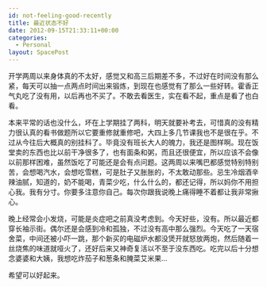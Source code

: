 ```yaml
---
id: not-feeling-good-recently
title: 最近状态不好
date: 2012-09-15T21:33:11+00:00
categories:
  - Personal
layout: SpacePost
---
```




开学两周以来身体真的不太好，感觉又和高三后期差不多，不过好在时间没有那么紧，每天可以抽一点两点时间出来锻炼，到现在也感觉有了那么一些好转。霍香正气丸吃了没有用，以后再也不买了。不敢去看医生，实在看不起，重点是看了也白看。

本来平常的话也没什么，坏在上学期挂了两科，明天就要补考去，可惜真的没有精力很认真的看书做题所以它要重修就重修吧，大四上多几节课我也不是很在乎。不过从今往后大概真的别挂科了。毕竟没有班长大人的魄力，我还是图样啊。现在饭堂卖的东西也比以前干净很多了，也有面条和粥，而且还很便宜，所以应该不会像以前那样困难，虽然饭吃了可能还是会有点问题。这两周以来嘴巴都感觉特别特别苦，会想喝汽水，会想吃雪糕，可是肚子又胀胀的，不太敢动那些。忌生冷烟酒辛辣油腻，知道的，奶不能喝，青菜少吃，什么什么的，都还记得，所以妈你不用担心我。我有分寸。你要多注意你自己。每次你跟我说晚上痛得睡不着都让我非常揪心。

晚上经常会小发烧，可能是炎症吧之前真没考虑到。今天好些，没有。所以最近都穿长袖示街。偶尔还是会感到冷和孤独，不过没有高中那么强烈。今天吃了一天宿舍菜，中间还被小吓一跳，那个新买的电磁炉水都没煲开就怒放两炮，然后随着一丝烧焦的味道就哑火了，还好后来又神奇复活以不至于没东西吃。吃完以后十分想念婆婆和大姨，我想吃炸茄子和葱条和腌菜艾米果&#8230;

希望可以好起来。
